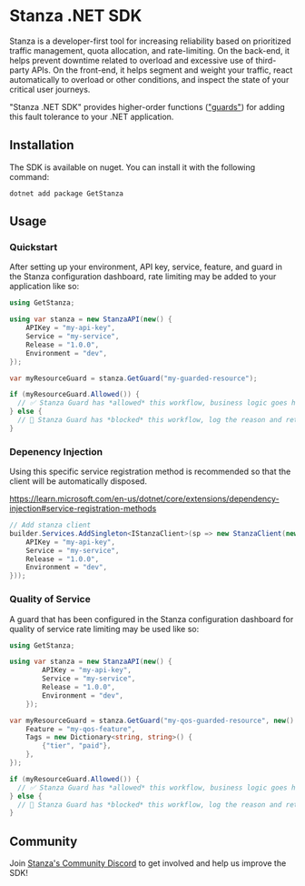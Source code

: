 # Stanza .NET SDK

Stanza is a developer-first tool for increasing reliability based on prioritized traffic management, quota allocation, and rate-limiting. On the back-end, it helps prevent downtime related to overload and excessive use of third-party APIs. On the front-end, it helps segment and weight your traffic, react automatically to overload or other conditions, and inspect the state of your critical user journeys.

"Stanza .NET SDK" provides higher-order functions (["guards"](https://docs.dev.getstanza.dev/glossary#guard)) for adding this fault tolerance to your .NET application.

## Installation

The SDK is available on nuget. You can install it with the following command:
```shell
dotnet add package GetStanza
```

## Usage

### Quickstart

After setting up your environment, API key, service, feature, and guard in the Stanza configuration dashboard, rate limiting may be added to your application like so:

```cs
using GetStanza;

using var stanza = new StanzaAPI(new() {
    APIKey = "my-api-key",
    Service = "my-service",
    Release = "1.0.0",
    Environment = "dev",
});

var myResourceGuard = stanza.GetGuard("my-guarded-resource");

if (myResourceGuard.Allowed()) {
  // ✅ Stanza Guard has *allowed* this workflow, business logic goes here.
} else {
  // 🚫 Stanza Guard has *blocked* this workflow, log the reason and return 429 status
}
```

### Depenency Injection
Using this specific service registration method is recommended so that the client will be automatically disposed.

https://learn.microsoft.com/en-us/dotnet/core/extensions/dependency-injection#service-registration-methods
```cs
// Add stanza client
builder.Services.AddSingleton<IStanzaClient>(sp => new StanzaClient(new() {
    APIKey = "my-api-key",
    Service = "my-service",
    Release = "1.0.0",
    Environment = "dev",
}));
```

### Quality of Service

A guard that has been configured in the Stanza configuration dashboard for quality of service rate limiting may be used like so:

```cs
using GetStanza;

using var stanza = new StanzaAPI(new() {
        APIKey = "my-api-key",
        Service = "my-service",
        Release = "1.0.0",
        Environment = "dev",
    });

var myResourceGuard = stanza.GetGuard("my-qos-guarded-resource", new() {
    Feature = "my-qos-feature",
    Tags = new Dictionary<string, string>() {
        {"tier", "paid"},
    },
});

if (myResourceGuard.Allowed()) {
  // ✅ Stanza Guard has *allowed* this workflow, business logic goes here.
} else {
  // 🚫 Stanza Guard has *blocked* this workflow, log the reason and return 429 status
}
```

## Community

Join [Stanza's Community Discord](https://discord.gg/qaCRa2nMxY) to get involved and help us improve the SDK!